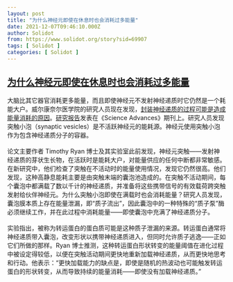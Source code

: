```yaml
---
layout: post
title: "为什么神经元即使在休息时也会消耗过多能量"
date: 2021-12-07T09:46:10.000Z
author: Solidot
from: https://www.solidot.org/story?sid=69907
tags: [ Solidot ]
categories: [ Solidot ]
---
```

<!--1638870370000-->
[为什么神经元即使在休息时也会消耗过多能量](https://www.solidot.org/story?sid=69907)
------

<div>
大脑比其它器官消耗更多能量，而且即使神经元不发射神经递质时它仍然是一个耗能大户。威尔康奈尔医学院的研究人员现在发现，<a href="https://news.weill.cornell.edu/news/2021/12/brain-drain-scientists-explain-why-neurons-consume-so-much-fuel-even-when-at-rest" target="_blank">封装神经递质的过程可能是造成能量消耗的原因</a>。<a href="https://www.science.org/doi/10.1126/sciadv.abi9027" target="_blank">研究报告</a>发表在《Science Advances》期刊上。研究人员发现突触小泡（synaptic vesicles）是不活跃神经元的能耗源。神经元使用突触小泡作为包含神经递质分子的容器。<br><br>论文主要作者 Timothy Ryan 博士及其实验室此前发现，神经元突触——发射神经递质的芽状生长物，在活跃时是能耗大户，对能量供应的任何中断都非常敏感。在新研究中，他们检查了突触在不活动时的能量使用情况，发现它仍然很高。他们发现，这种高静息能耗主要是由突触末端的囊泡池造成的。在突触不活动期间，每个囊泡中都满载了数以千计的神经递质，并准备将这些携带信号的有效载荷跨突触发射给伙伴神经元。为什么突触小泡即使在满载时也会消耗能量？研究人员发现，囊泡膜本质上存在能量泄漏，即“质子流出”，因此囊泡中的一种特殊的“质子泵”酶必须继续工作，并在此过程中消耗能量——即使囊泡中充满了神经递质分子。<br><br>实验指出，被称为转运蛋白的蛋白质可能是这种质子泄漏的来源。转运蛋白通常将神经递质带入囊泡，改变形状以携带神经递质进入，但同时允许质子逃逸——正如它们所做的那样。Ryan 博士推测，这种转运蛋白形状转变的能量阈值在进化过程中被设定得较低，以便在突触活动期间更快地重新加载神经递质，从而更快地思考和行动。他表示：“更快加载能力的缺点是，即使是随机的热波动也可能触发转运蛋白的形状转变，从而导致持续的能量消耗——即使没有加载神经递质。”
</div>

